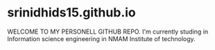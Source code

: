# srinidhids15.github.io
 WELCOME TO MY PERSONELL GITHUB REPO.
 I'm currently studing in Information science engineering in NMAM Institute of technology.
